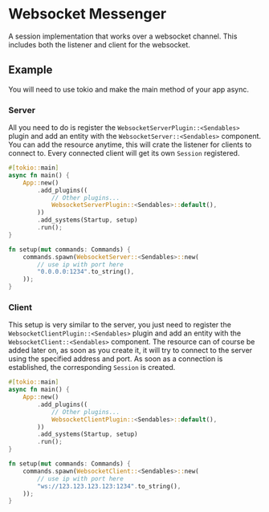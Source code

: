 # Websocket Messenger

A session implementation that works over a websocket channel. This includes both the listener and client for the websocket.

## Example

You will need to use tokio and make the main method of your app async.

### Server

All you need to do is register the `WebsocketServerPlugin::<Sendables>` plugin and add an entity with the `WebsocketServer::<Sendables>` component.
You can add the resource anytime, this will crate the listener for clients to connect to.
Every connected client will get its own `Session` registered.

```rust
#[tokio::main]
async fn main() {
    App::new()
        .add_plugins((
            // Other plugins...
            WebsocketServerPlugin::<Sendables>::default(),
        ))
        .add_systems(Startup, setup)
        .run();
}

fn setup(mut commands: Commands) {
    commands.spawn(WebsocketServer::<Sendables>::new(
        // use ip with port here
        "0.0.0.0:1234".to_string(),
    ));
}
```

### Client

This setup is very similar to the server, you just need to register the `WebsocketClientPlugin::<Sendables>` plugin and add an entity with the `WebsocketClient::<Sendables>` component.
The resource can of course be added later on, as soon as you create it, it will try to connect to the server using the specified address and port. As soon as a connection is established, the corresponding `Session` is created.

```rust
#[tokio::main]
async fn main() {
    App::new()
        .add_plugins((
            // Other plugins...
            WebsocketClientPlugin::<Sendables>::default(),
        ))
        .add_systems(Startup, setup)
        .run();
}

fn setup(mut commands: Commands) {
    commands.spawn(WebsocketClient::<Sendables>::new(
        // use ip with port here
        "ws://123.123.123.123:1234".to_string(),
    ));
}
```
